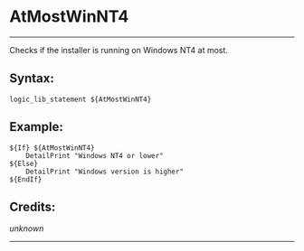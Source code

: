 # AtMostWinNT4

---

Checks if the installer is running on Windows NT4 at most.

## Syntax:

	logic_lib_statement ${AtMostWinNT4}

## Example:

	${If} ${AtMostWinNT4}
		DetailPrint "Windows NT4 or lower"
	${Else}
		DetailPrint "Windows version is higher"
	${EndIf}

## Credits:

*unknown*

---
